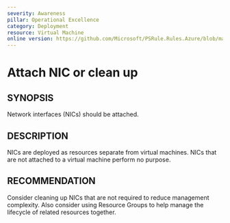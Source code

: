 ```yaml
---
severity: Awareness
pillar: Operational Excellence
category: Deployment
resource: Virtual Machine
online version: https://github.com/Microsoft/PSRule.Rules.Azure/blob/main/docs/rules/en/Azure.VM.NICAttached.md
---
```


# Attach NIC or clean up

## SYNOPSIS

Network interfaces (NICs) should be attached.

## DESCRIPTION

NICs are deployed as resources separate from virtual machines.
NICs that are not attached to a virtual machine perform no purpose.

## RECOMMENDATION

Consider cleaning up NICs that are not required to reduce management complexity.
Also consider using Resource Groups to help manage the lifecycle of related resources together.
